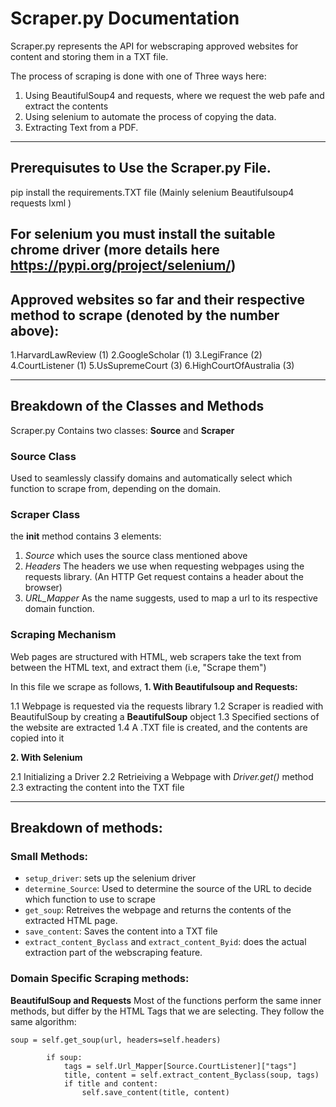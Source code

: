 # Scraper.py Documentation

Scraper.py represents the API for webscraping approved websites for content and storing them in a TXT file.

The process of scraping is done with one of Three ways here:
1. Using BeautifulSoup4 and requests, where we request the web pafe and extract the contents
2. Using selenium to automate the process of copying the data.
3. Extracting Text from a PDF.
------------------------------------------------------------------------------------------------------------------------------
## Prerequisutes to Use the Scraper.py File.

pip install the requirements.TXT file (Mainly selenium Beautifulsoup4 requests lxml )

For selenium you must install the suitable chrome driver (more details here https://pypi.org/project/selenium/)
------------------------------------------------------------------------------------------------------------------------------
## Approved websites so far and their respective method to scrape (denoted by the number above):
1.HarvardLawReview (1)
2.GoogleScholar (1)
3.LegiFrance (2)
4.CourtListener (1) 
5.UsSupremeCourt (3)
6.HighCourtOfAustralia (3) 




------------------------------------------------------------------------------------------------------------------------------

## Breakdown of the Classes and Methods
Scraper.py Contains two classes:
**Source** and **Scraper**

### Source Class

Used to seamlessly classify domains and automatically select which function to scrape from, depending on the domain.

### Scraper Class

the **__init__** method contains 3 elements:
1. _Source_ which uses the source class mentioned above
2. _Headers_ The headers we use when requesting webpages using the requests library. (An HTTP Get request contains a header about the browser)
3. _URL_Mapper_ As the name suggests, used to map a url to its respective domain function.

### Scraping Mechanism
Web pages are structured with HTML, web scrapers take the text from between the HTML text, and extract them (i.e, "Scrape them")

In this file we scrape as follows,
**1. With Beautifulsoup and Requests:** 

1.1 Webpage is requested via the requests library
1.2 Scraper is readied with BeautifulSoup by creating a **BeautifulSoup** object
1.3 Specified sections of the website are extracted
1.4 A .TXT file is created, and the contents are copied into it

**2. With Selenium** 

2.1 Initializing a Driver
2.2 Retrieiving a Webpage with _Driver.get()_ method
2.3 extracting the content into the TXT file

------------------------------------------------------------------------------------------------------------------------------
## Breakdown of methods:
### Small Methods:
- `setup_driver`: sets up the selenium driver
-  `determine_Source`: Used to determine the source of the URL to decide which function to use to scrape
-  `get_soup`: Retreives the webpage and returns the contents of the extracted HTML page.
-  `save_content`: Saves the content into a TXT file
-  `extract_content_Byclass` and `extract_content_Byid`: does the actual extraction part of the webscraping feature.

### Domain Specific Scraping methods:
**BeautifulSoup and Requests**
Most of the functions perform the same inner methods, but differ by the HTML Tags that we are selecting.
They follow the same algorithm:
```
soup = self.get_soup(url, headers=self.headers)

        if soup:
            tags = self.Url_Mapper[Source.CourtListener]["tags"]
            title, content = self.extract_content_Byclass(soup, tags)
            if title and content:
                self.save_content(title, content)
```


